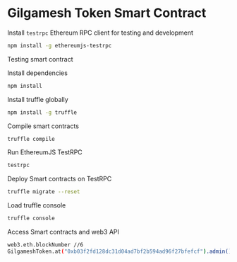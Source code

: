 # Gilgamesh Token Smart Contract


Install `testrpc` Ethereum RPC client for testing and development
```sh
npm install -g ethereumjs-testrpc
```


Testing smart contract

Install dependencies
```sh
npm install
```

Install truffle globally
```sh
npm install -g truffle
```

Compile smart contracts
```sh
truffle compile
```

Run EthereumJS TestRPC
```sh
testrpc
```

Deploy Smart contracts on TestRPC
```sh
truffle migrate --reset
```

Load truffle console
```sh
truffle console
```

Access Smart contracts and web3 API
```sh
web3.eth.blockNumber //6
GilgameshToken.at("0xb03f2fd128dc31d04ad7bf2b594ad96f27bfefcf").admin()
```
